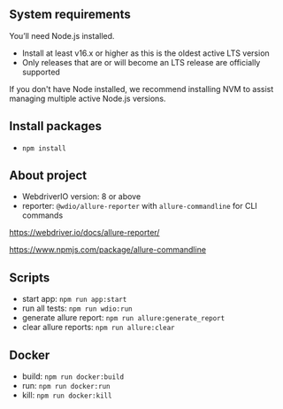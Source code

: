 ## System requirements
You’ll need Node.js installed.

* Install at least v16.x or higher as this is the oldest active LTS version
* Only releases that are or will become an LTS release are officially supported

If you don't have Node installed, we recommend installing NVM to assist managing multiple active Node.js versions.

## Install packages
* `npm install`

## About project
* WebdriverIO version: 8 or above
* reporter: `@wdio/allure-reporter` with `allure-commandline` for CLI commands
 
https://webdriver.io/docs/allure-reporter/

https://www.npmjs.com/package/allure-commandline

## Scripts
* start app: `npm run app:start`
* run all tests: `npm run wdio:run`
* generate allure report: `npm run allure:generate_report`
* clear allure reports: `npm run allure:clear`

## Docker
* build: `npm run docker:build`
* run: `npm run docker:run`
* kill: `npm run docker:kill`
